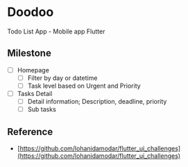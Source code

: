 # Doodoo

Todo List App - Mobile app Flutter

## Milestone

- [ ] Homepage
  - [ ] Filter by day or datetime
  - [ ] Task level based on Urgent and Priority
- [ ] Tasks Detail
  - [ ] Detail information; Description, deadline, priority
  - [ ] Sub tasks

## Reference
- [https://github.com/lohanidamodar/flutter_ui_challenges](https://github.com/lohanidamodar/flutter_ui_challenges)